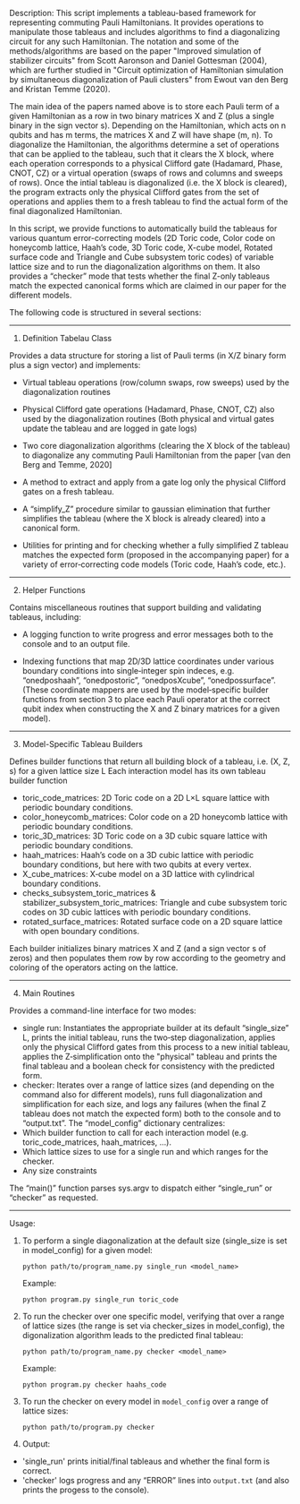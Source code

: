Description:
This script implements a tableau-based framework for representing commuting Pauli Hamiltonians. It provides operations
to manipulate those tableaus and includes algorithms to find a diagonalizing circuit for any such Hamiltonian.
The notation and some of the methods/algorithms are based on the paper "Improved simulation of stabilizer circuits"
from Scott Aaronson and Daniel Gottesman (2004), which are further studied in "Circuit optimization of Hamiltonian
simulation by simultaneous diagonalization of Pauli clusters" from Ewout van den Berg and Kristan Temme (2020).

The main idea of the papers named above is to store each Pauli term of a given Hamiltonian as a row in two binary
matrices X and Z (plus a single binary in the sign vector s). Depending on the Hamiltonian, which acts on n qubits
and has m terms, the matrices X and Z will have shape (m, n). To diagonalize the Hamiltonian, the algorithms determine
a set of operations that can be applied to the tableau, such that it clears the X block, where each operation 
corresponds to a physical Clifford gate (Hadamard, Phase, CNOT, CZ) or a virtual operation (swaps of rows and columns 
and sweeps of rows). Once the intial tableau is diagonalized (i.e. the X block is cleared), the program extracts only 
the physical Clifford gates from the set of operations and applies them to a fresh tableau to find the actual form of 
the final diagonalized Hamiltonian.

In this script, we provide functions to automatically build the tableaus for various quantum error-correcting models
(2D Toric code, Color code on honeycomb lattice, Haah’s code, 3D Toric code, X-cube model, Rotated surface code and
Triangle and Cube subsystem toric codes) of variable lattice size and to run the diagonalization algorithms on them.
It also provides a “checker” mode that tests whether the final Z-only tableaus match the expected canonical forms 
which are claimed in our paper for the different models.


The following code is structured in several sections:

----------------
1. Definition Tabelau Class

Provides a data structure for storing a list of Pauli terms (in X/Z binary form plus a sign vector)
and implements:

- Virtual tableau operations (row/column swaps, row sweeps) used by the diagonalization routines
    
- Physical Clifford gate operations (Hadamard, Phase, CNOT, CZ) also used by the diagonalization routines
      (Both physical and virtual gates update the tableau and are logged in gate logs)
      
- Two core diagonalization algorithms (clearing the X block of the tableau) to diagonalize any commuting 
      Pauli Hamiltonian from the paper [van den Berg and Temme, 2020]
      
- A method to extract and apply from a gate log only the physical Clifford gates on a fresh tableau.
    
- A “simplify_Z” procedure similar to gaussian elimination that further simplifies the tableau (where the X block 
      is already cleared) into a canonical form.
      
- Utilities for printing and for checking whether a fully simplified Z tableau matches the expected form 
      (proposed in the accompanying paper) for a variety of error‐correcting code models (Toric code, Haah’s code, etc.).

----------------
2. Helper Functions

Contains miscellaneous routines that support building and validating tableaus, including:
- A logging function to write progress and error messages both to the console and to an output file.

- Indexing functions that map 2D/3D lattice coordinates under various boundary conditions into
      single‐integer spin indeces, e.g. “onedposhaah”, “onedpostoric”, “onedposXcube”, “onedpossurface”.
      (These coordinate mappers are used by the model‐specific builder functions from section 3 
      to place each Pauli operator at the correct qubit index when constructing the X and Z binary matrices 
      for a given model).

----------------
3. Model-Specific Tableau Builders

Defines builder functions that return all building block of a tableau, i.e. (X, Z, s) for a given lattice size L
Each interaction model has its own tableau builder function
- toric_code_matrices: 2D Toric code on a 2D L×L square lattice with periodic boundary conditions.
- color_honeycomb_matrices: Color code on a 2D honeycomb lattice with periodic boundary conditions.
- toric_3D_matrices: 3D Toric code on a 3D cubic square lattice with periodic boundary conditions.
- haah_matrices: Haah’s code on a 3D cubic lattice with periodic boundary conditions, but here with two qubits 
      at every vertex.
- X_cube_matrices: X‐cube model on a 3D lattice with cylindrical boundary conditions.
- checks_subsystem_toric_matrices & stabilizer_subsystem_toric_matrices: Triangle and cube subsystem toric codes
        on 3D cubic lattices with periodic boundary conditions.
- rotated_surface_matrices: Rotated surface code on a 2D square lattice with open boundary conditions.

Each builder initializes binary matrices X and Z (and a sign vector s of zeros) and then populates them
row by row according to the geometry and coloring of the operators acting on the lattice.

----------------
4. Main Routines

Provides a command-line interface for two modes:
- single run: Instantiates the appropriate builder at its default “single_size” L, prints the initial tableau,
        runs the two‐step diagonalization, applies only the physical Clifford gates from this process 
        to a new initial tableau, applies the Z‐simplification onto the "physical" tableau and prints 
        the final tableau and a boolean check for consistency with the predicted form.
- checker: Iterates over a range of lattice sizes (and depending on the command also for different models),
        runs full diagonalization and simplification for each size, and logs any failures (when the final Z
        tableau does not match the expected form) both to the console and to “output.txt”.
The “model_config” dictionary centralizes:
- Which builder function to call for each interaction model (e.g. toric_code_matrices, haah_matrices, ...).
- Which lattice sizes to use for a single run and which ranges for the checker.
- Any size constraints

The “main()” function parses sys.argv to dispatch either “single_run” or “checker” as requested.

----------------
Usage:
1. To perform a single diagonalization at the default size (single_size is set in model_config) for a given model:

    ```python path/to/program_name.py single_run <model_name>```

    Example:

    ```python program.py single_run toric_code```

3. To run the checker over one specific model, verifying that over a range of lattice sizes (the range is set
       via checker_sizes in model_config), the digonalization algorithm leads to the predicted final tableau:

    ```python path/to/program_name.py checker <model_name>```

   Example:

   ```python program.py checker haahs_code```

5. To run the checker on every model in `model_config` over a range of lattice sizes:

   ```python path/to/program.py checker```

7. Output:
- 'single_run' prints initial/final tableaus and whether the final form is correct.
- 'checker' logs progress and any “ERROR” lines into `output.txt` (and also prints the progess to the console).
